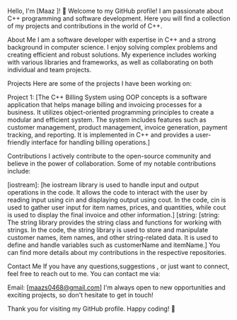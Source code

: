 Hello, I'm [Maaz ]! 👋
Welcome to my GitHub profile! I am passionate about C++ programming and software development. Here you will find a collection of my projects and contributions in the world of C++.

About Me
I am a software developer with expertise in C++ and a strong background in computer science. I enjoy solving complex problems and creating efficient and robust solutions. My experience includes working with various libraries and frameworks, as well as collaborating on both individual and team projects.

Projects
Here are some of the projects I have been working on:

Project 1: [The C++ Billing System using OOP concepts is a software application that helps manage billing and invoicing processes for a business. It utilizes object-oriented programming principles to create a modular and efficient system. The system includes features such as customer management, product management, invoice generation, payment tracking, and reporting. It is implemented in C++ and provides a user-friendly interface for handling billing operations.]


Contributions
I actively contribute to the open-source community and believe in the power of collaboration. Some of my notable contributions include:

[iostream]: [he iostream library is used to handle input and output operations in the code. It allows the code to interact with the user by reading input using cin and displaying output using cout. In the code, cin is used to gather user input for item names, prices, and quantities, while cout is used to display the final invoice and other information.]
[string: [string: The string library provides the string class and functions for working with strings. In the code, the string library is used to store and manipulate customer names, item names, and other string-related data. It is used to define and handle variables such as customerName and itemName.]
You can find more details about my contributions in the respective repositories.

Contact Me
If you have any questions,suggestions , or just want to connect, feel free to reach out to me. You can contact me via:

Email: [maazs0468@gmail.com]
I'm always open to new opportunities and exciting projects, so don't hesitate to get in touch!

Thank you for visiting my GitHub profile. Happy coding! 🚀

